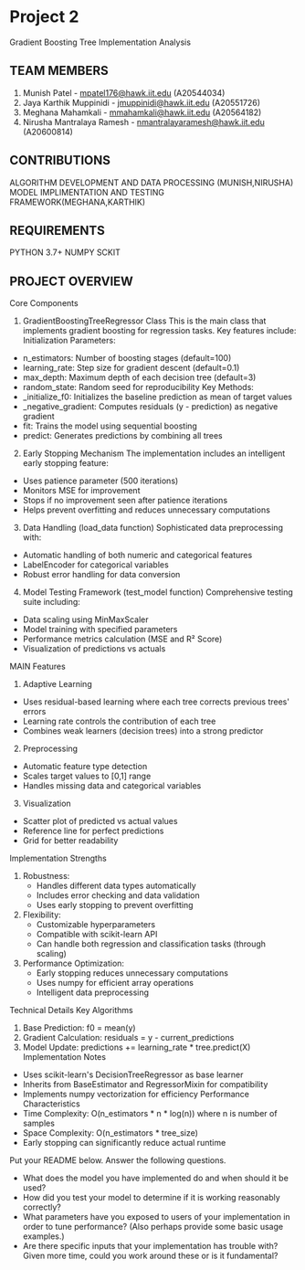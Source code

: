 # Project 2

Gradient Boosting Tree Implementation Analysis

## TEAM MEMBERS
1. Munish Patel - mpatel176@hawk.iit.edu (A20544034)
2. Jaya Karthik Muppinidi - jmuppinidi@hawk.iit.edu (A20551726)
3. Meghana Mahamkali - mmahamkali@hawk.iit.edu (A20564182)
4. Nirusha Mantralaya Ramesh - nmantralayaramesh@hawk.iit.edu (A20600814)

## CONTRIBUTIONS
ALGORITHM DEVELOPMENT AND DATA PROCESSING (MUNISH,NIRUSHA)
MODEL IMPLIMENTATION AND TESTING FRAMEWORK(MEGHANA,KARTHIK)

## REQUIREMENTS
PYTHON 3.7+
NUMPY
SCKIT

## PROJECT OVERVIEW 

Core Components
1. GradientBoostingTreeRegressor Class
This is the main class that implements gradient boosting for regression tasks. 
Key features include:
Initialization Parameters:
* n_estimators: Number of boosting stages (default=100)
* learning_rate: Step size for gradient descent (default=0.1)
* max_depth: Maximum depth of each decision tree (default=3)
* random_state: Random seed for reproducibility
Key Methods:
* _initialize_f0: Initializes the baseline prediction as mean of target values
* _negative_gradient: Computes residuals (y - prediction) as negative gradient
* fit: Trains the model using sequential boosting
* predict: Generates predictions by combining all trees
2. Early Stopping Mechanism
The implementation includes an intelligent early stopping feature:
* Uses patience parameter (500 iterations)
* Monitors MSE for improvement
* Stops if no improvement seen after patience iterations
* Helps prevent overfitting and reduces unnecessary computations
3. Data Handling (load_data function)
Sophisticated data preprocessing with:
* Automatic handling of both numeric and categorical features
* LabelEncoder for categorical variables
* Robust error handling for data conversion
4. Model Testing Framework (test_model function)
Comprehensive testing suite including:
* Data scaling using MinMaxScaler
* Model training with specified parameters
* Performance metrics calculation (MSE and R² Score)
* Visualization of predictions vs actuals

MAIN Features
1. Adaptive Learning
* Uses residual-based learning where each tree corrects previous trees' errors
* Learning rate controls the contribution of each tree
* Combines weak learners (decision trees) into a strong predictor
2. Preprocessing
* Automatic feature type detection
* Scales target values to [0,1] range
* Handles missing data and categorical variables
3. Visualization
* Scatter plot of predicted vs actual values
* Reference line for perfect predictions
* Grid for better readability

Implementation Strengths
1. Robustness:
    * Handles different data types automatically
    * Includes error checking and data validation
    * Uses early stopping to prevent overfitting
2. Flexibility:
    * Customizable hyperparameters
    * Compatible with scikit-learn API
    * Can handle both regression and classification tasks (through scaling)
3. Performance Optimization:
    * Early stopping reduces unnecessary computations
    * Uses numpy for efficient array operations
    * Intelligent data preprocessing

Technical Details
Key Algorithms
1. Base Prediction:
f0 = mean(y)
2. Gradient Calculation:
residuals = y - current_predictions
3. Model Update:
predictions += learning_rate * tree.predict(X)
Implementation Notes
* Uses scikit-learn's DecisionTreeRegressor as base learner
* Inherits from BaseEstimator and RegressorMixin for compatibility
* Implements numpy vectorization for efficiency
Performance Characteristics
* Time Complexity: O(n_estimators * n * log(n)) where n is number of samples
* Space Complexity: O(n_estimators * tree_size)
* Early stopping can significantly reduce actual runtime


Put your README below. Answer the following questions.

* What does the model you have implemented do and when should it be used?
* How did you test your model to determine if it is working reasonably correctly?
* What parameters have you exposed to users of your implementation in order to tune performance? (Also perhaps provide some basic usage examples.)
* Are there specific inputs that your implementation has trouble with? Given more time, could you work around these or is it fundamental?


